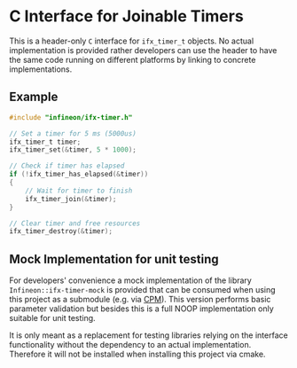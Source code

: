 # C Interface for Joinable Timers

This is a header-only `C` interface for `ifx_timer_t` objects. No actual implementation is provided rather developers can use the header to have the same code running on different platforms by linking to concrete implementations.

## Example

```c
#include "infineon/ifx-timer.h"

// Set a timer for 5 ms (5000us)
ifx_timer_t timer;
ifx_timer_set(&timer, 5 * 1000);

// Check if timer has elapsed
if (!ifx_timer_has_elapsed(&timer))
{
    // Wait for timer to finish
    ifx_timer_join(&timer);
}

// Clear timer and free resources
ifx_timer_destroy(&timer);
```

## Mock Implementation for unit testing

For developers' convenience a mock implementation of the library `Infineon::ifx-timer-mock` is provided that can be consumed when using this project as a submodule (e.g. via [CPM](https://github.com/cpm-cmake/CPM.cmake)). This version performs basic parameter validation but besides this is a full NOOP implementation only suitable for unit testing.

It is only meant as a replacement for testing libraries relying on the interface functionality without the dependency to an actual implementation. Therefore it will not be installed when installing this project via cmake.
